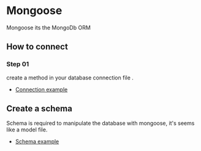 # Mongoose
Mongoose its the MongoDb ORM 

## How to connect

### Step 01 
create a method in your database connection file .
* [Connection example](https://github.com/AlvaroYmagawa/GoStack08/blob/master/Node.js/Mongoose/connection.txt)

## Create a schema
Schema is required to manipulate the database with mongoose, it's seems like a model file.
* [Schema example](https://github.com/AlvaroYmagawa/GoStack08/blob/master/Node.js/Mongoose/schemaExample.txt)

